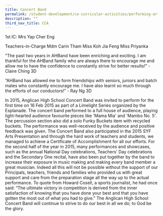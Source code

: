 ```yaml
---
title: Concert Band
permalink: /student-development/co-curricular-activities/performing-arts-groups/concert-band/
description: ""
third_nav_title: CCA
---
```

1st IC: Mrs Yap Cher Eng

Teachers-in-Charge
Mdm Carin Tham
Miss Koh Jia Feng
Miss Priyanka

"The past two years in AHBand have been enriching and exciting. I am thankful for the AHBand family who are always there to encourage me and allow me to have the confidence to constantly strive for better results!” - Claire Ching 3D
 
“AHBand has allowed me to form friendships with seniors, juniors and batch mates who constantly encourage me. I have also learnt so much through the efforts of our conductors!” - Ray Ng 3D

In 2015, Anglican High School Concert Band was invited to perform for the first time on 16 Feb 2015 as part of a Limelight Series organized by the Esplanade. The concert band performed to a full house of audience, playing light-hearted audience favourite pieces like 'Mama Mia' and 'Mambo No. 5'. The percussion section also did a solo Funky Buckets item with recycled buckets. The performance was well-received by the audience and positive feedback was given.
The Concert Band also participated in the 2015 SYF Arts Presentation and through the hard work of teachers and students, we managed to achieve a Certificate of Accomplishment for all our efforts. For the second half of the year in 2015, many performances and showcases, such as the annual National Day celebrations, Teachers’ Day celebrations and the Secondary One recital, have also been put together by the band to increase their exposure in music making and making every band member a great musician. Indeed all this will not be possible without the support of our Principals, teachers, friends and families who provided us with great support and care from the preparation stage all the way up to the actual performance. To quote from Howard Cosell, a sports journalist, he had once said: “The ultimate victory in competition is derived from the inner satisfaction of knowing that you have done your best and that you have gotten the most out of what you had to give.” The Anglican High School Concert Band will continue to strive to do our best in all we do; to God be the glory.